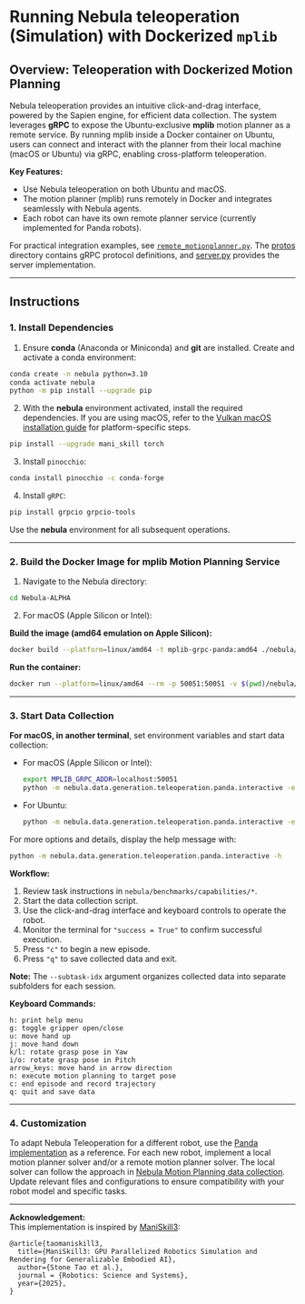 # Running Nebula teleoperation (Simulation) with Dockerized `mplib`

## Overview: Teleoperation with Dockerized Motion Planning

Nebula teleoperation provides an intuitive click-and-drag interface, powered by the Sapien engine, for efficient data collection. The system leverages **gRPC** to expose the Ubuntu-exclusive **mplib** motion planner as a remote service. By running mplib inside a Docker container on Ubuntu, users can connect and interact with the planner from their local machine (macOS or Ubuntu) via gRPC, enabling cross-platform teleoperation.

**Key Features:**
- Use Nebula teleoperation on both Ubuntu and macOS.
- The motion planner (mplib) runs remotely in Docker and integrates seamlessly with Nebula agents.
- Each robot can have its own remote planner service (currently implemented for Panda robots).

For practical integration examples, see [`remote_motionplanner.py`](panda/remote_motionplanner.py). The [protos](panda/protos) directory contains gRPC protocol definitions, and [server.py](panda/server.py) provides the server implementation.

---
## Instructions
### 1. Install Dependencies

1. Ensure **conda** (Anaconda or Miniconda) and **git** are installed. Create and activate a conda environment:
  ```bash
  conda create -n nebula python=3.10
  conda activate nebula
  python -m pip install --upgrade pip
  ```

2. With the **nebula** environment activated, install the required dependencies. If you are using macOS, refer to the [Vulkan macOS installation guide](https://maniskill.readthedocs.io/en/latest/user_guide/getting_started/macos_install.html) for platform-specific steps.
  ```bash
  pip install --upgrade mani_skill torch
  ```

3. Install `pinocchio`:
  ```bash
  conda install pinocchio -c conda-forge
  ```

4. Install `gRPC`:
  ```bash
  pip install grpcio grpcio-tools
  ```

Use the **nebula** environment for all subsequent operations.

---

### 2. Build the Docker Image for **mplib** Motion Planning Service

1. Navigate to the Nebula directory:
  ```bash
  cd Nebula-ALPHA
  ```

2. For macOS (Apple Silicon or Intel):

  **Build the image (amd64 emulation on Apple Silicon):**
  ```bash
  docker build --platform=linux/amd64 -t mplib-grpc-panda:amd64 ./nebula/data/generation/teleoperation/panda
  ```

  **Run the container:**
  ```bash
  docker run --platform=linux/amd64 --rm -p 50051:50051 -v $(pwd)/nebula/assets:/app/assets mplib-grpc-panda:amd64
  ```

---

### 3. Start Data Collection

**For macOS, in another terminal**, set environment variables and start data collection:

- For macOS (Apple Silicon or Intel):
  ```bash
  export MPLIB_GRPC_ADDR=localhost:50051
  python -m nebula.data.generation.teleoperation.panda.interactive -e Control-PegInsertionSide-Medium --save-video --subtask-idx 3 --task_instruction="Pick up a orange-white peg and insert the orange end into the box with a hole in it." --use-remote
  ```
- For Ubuntu:
  ```bash
  python -m nebula.data.generation.teleoperation.panda.interactive -e Control-PegInsertionSide-Medium --save-video --subtask-idx 3 --task_instruction="Pick up a orange-white peg and insert the orange end into the box with a hole in it."
  ```

For more options and details, display the help message with:

```bash
python -m nebula.data.generation.teleoperation.panda.interactive -h
```

**Workflow:**
1. Review task instructions in `nebula/benchmarks/capabilities/*`.
2. Start the data collection script.
3. Use the click-and-drag interface and keyboard controls to operate the robot.
4. Monitor the terminal for `"success = True"` to confirm successful execution.
5. Press `"c"` to begin a new episode.
6. Press `"q"` to save collected data and exit.

**Note:** The `--subtask-idx` argument organizes collected data into separate subfolders for each session.

**Keyboard Commands:**
```
h: print help menu
g: toggle gripper open/close
u: move hand up
j: move hand down
k/l: rotate grasp pose in Yaw
i/o: rotate grasp pose in Pitch
arrow_keys: move hand in arrow direction
n: execute motion planning to target pose
c: end episode and record trajectory
q: quit and save data
```

---

### 4. Customization

To adapt Nebula Teleoperation for a different robot, use the [Panda implementation](panda) as a reference. For each new robot, implement a local motion planner solver and/or a remote motion planner solver. The local solver can follow the approach in [Nebula Motion Planning data collection](../motionplanning/README.md). Update relevant files and configurations to ensure compatibility with your robot model and specific tasks.

---

**Acknowledgement:**  
This implementation is inspired by [ManiSkill3](https://github.com/haosulab/ManiSkill):

```
@article{taomaniskill3,
  title={ManiSkill3: GPU Parallelized Robotics Simulation and Rendering for Generalizable Embodied AI},
  author={Stone Tao et al.},
  journal = {Robotics: Science and Systems},
  year={2025},
}
```
